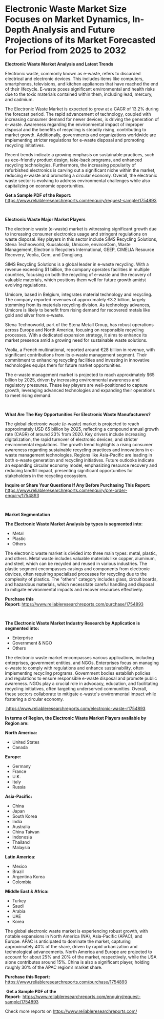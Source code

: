 <p><h1>Electronic Waste Market Size Focuses on Market Dynamics, In-Depth Analysis and Future Projections of its Market Forecasted for Period from 2025 to 2032</h1></p><p><strong>Electronic Waste Market Analysis and Latest Trends</strong></p>
<p><p>Electronic waste, commonly known as e-waste, refers to discarded electrical and electronic devices. This includes items like computers, smartphones, televisions, and kitchen appliances that have reached the end of their lifecycle. E-waste poses significant environmental and health risks due to the toxic materials contained within them, including lead, mercury, and cadmium.</p><p>The Electronic Waste Market is expected to grow at a CAGR of 13.2% during the forecast period. The rapid advancement of technology, coupled with increasing consumer demand for newer devices, is driving the generation of e-waste. Awareness regarding the environmental impact of improper disposal and the benefits of recycling is steadily rising, contributing to market growth. Additionally, governments and organizations worldwide are implementing stricter regulations for e-waste disposal and promoting recycling initiatives.</p><p>Recent trends indicate a growing emphasis on sustainable practices, such as eco-friendly product design, take-back programs, and enhanced recycling technologies. Furthermore, the increasing popularity of refurbished electronics is carving out a significant niche within the market, reducing e-waste and promoting a circular economy. Overall, the electronic waste sector is evolving to address environmental challenges while also capitalizing on economic opportunities.</p></p>
<p><strong>Get a Sample PDF of the Report:&nbsp;</strong> <a href="https://www.reliableresearchreports.com/enquiry/request-sample/1754893?utm_campaign=83&utm_medium=2&utm_source=Github&utm_content=ia&utm_term=30012025&utm_id=electronic-waste">https://www.reliableresearchreports.com/enquiry/request-sample/1754893</a></p>
<p>&nbsp;</p>
<p><strong>Electronic Waste Major Market Players</strong></p>
<p><p>The electronic waste (e-waste) market is witnessing significant growth due to increasing consumer electronics usage and stringent regulations on waste disposal. Key players in this sector include SIMS Recycling Solutions, Stena Technoworld, Kuusakoski, Umicore, environCom, Waste Management, Electronic Recyclers International, GEEP, CIMELIA Resource Recovery, Veolia, Gem, and Dongjiang.</p><p>SIMS Recycling Solutions is a global leader in e-waste recycling. With a revenue exceeding $1 billion, the company operates facilities in multiple countries, focusing on both the recycling of e-waste and the recovery of valuable materials, which positions them well for future growth amidst evolving regulations.</p><p>Umicore, based in Belgium, integrates material technology and recycling. The company reported revenues of approximately €3.2 billion, largely stemming from its materials recycling division. As technology advances, Umicore is likely to benefit from rising demand for recovered metals like gold and silver from e-waste.</p><p>Stena Technoworld, part of the Stena Metall Group, has robust operations across Europe and North America, focusing on responsible recycling processes. With a dedicated expansion strategy, it aims to enhance its market presence amid a growing need for sustainable waste solutions.</p><p>Veolia, a French multinational, reported around €28 billion in revenue, with significant contributions from its e-waste management segment. Their commitment to enhancing recycling facilities and investing in innovative technologies equips them for future market opportunities.</p><p>The e-waste management market is projected to reach approximately $65 billion by 2025, driven by increasing environmental awareness and regulatory pressures. These key players are well-positioned to capture growth, leveraging advanced technologies and expanding their operations to meet rising demand.</p></p>
<p>&nbsp;</p>
<p><strong>What Are The Key Opportunities For Electronic Waste Manufacturers?</strong></p>
<p><p>The global electronic waste (e-waste) market is projected to reach approximately USD 65 billion by 2025, reflecting a compound annual growth rate (CAGR) of around 23% from 2020. Key drivers include increasing digitalization, the rapid turnover of electronic devices, and stricter environmental regulations. The growth trend highlights a rising consumer awareness regarding sustainable recycling practices and innovations in e-waste management technologies. Regions like Asia-Pacific are leading in both e-waste generation and recycling initiatives. Future outlooks indicate an expanding circular economy model, emphasizing resource recovery and reducing landfill impact, presenting significant opportunities for stakeholders in the recycling ecosystem.</p></p>
<p><strong>Inquire or Share Your Questions If Any Before Purchasing This Report:</strong> <a href="https://www.reliableresearchreports.com/enquiry/pre-order-enquiry/1754893?utm_campaign=83&utm_medium=2&utm_source=Github&utm_content=ia&utm_term=30012025&utm_id=electronic-waste">https://www.reliableresearchreports.com/enquiry/pre-order-enquiry/1754893</a></p>
<p>&nbsp;</p>
<p><strong>Market Segmentation</strong></p>
<p><strong>The Electronic Waste Market Analysis by types is segmented into:</strong></p>
<p><ul><li>Metal</li><li>Plastic</li><li>Others</li></ul></p>
<p><p>The electronic waste market is divided into three main types: metal, plastic, and others. Metal waste includes valuable materials like copper, aluminum, and steel, which can be recycled and reused in various industries. The plastic segment encompasses casings and components from electronic devices, often requiring specialized processes for recycling due to the complexity of plastics. The "others" category includes glass, circuit boards, and hazardous materials, which necessitate careful handling and disposal to mitigate environmental impacts and recover resources effectively.</p></p>
<p><strong>Purchase this Report:&nbsp;</strong><a href="https://www.reliableresearchreports.com/purchase/1754893?utm_campaign=83&utm_medium=2&utm_source=Github&utm_content=ia&utm_term=30012025&utm_id=electronic-waste">https://www.reliableresearchreports.com/purchase/1754893</a></p>
<p>&nbsp;</p>
<p><strong>The Electronic Waste Market Industry Research by Application is segmented into:</strong></p>
<p><ul><li>Enterprise</li><li>Government & NGO</li><li>Others</li></ul></p>
<p><p>The electronic waste market encompasses various applications, including enterprises, government entities, and NGOs. Enterprises focus on managing e-waste to comply with regulations and enhance sustainability, often implementing recycling programs. Government bodies establish policies and regulations to ensure responsible e-waste disposal and promote public awareness. NGOs play a crucial role in advocacy, education, and facilitating recycling initiatives, often targeting underserved communities. Overall, these sectors collaborate to mitigate e-waste's environmental impact while fostering a circular economy.</p></p>
<p><a href="https://www.reliableresearchreports.com/electronic-waste-r1754893?utm_campaign=83&utm_medium=2&utm_source=Github&utm_content=ia&utm_term=30012025&utm_id=electronic-waste">&nbsp;https://www.reliableresearchreports.com/electronic-waste-r1754893</a></p>
<p><strong>In terms of Region, the Electronic Waste Market Players available by Region are:</strong></p>
<p>
    <p> <strong> North America: </strong>
        <ul>
            <li>United States</li>
            <li>Canada</li>
        </ul>
        </p> 
    <p> <strong> Europe: </strong>
        <ul>
            <li>Germany</li>
            <li>France</li>
            <li>U.K.</li>
            <li>Italy</li>
            <li>Russia</li>
        </ul>
        </p> 
    <p> <strong> Asia-Pacific: </strong>
        <ul>
            <li>China</li>
            <li>Japan</li>
            <li>South Korea</li>
            <li>India</li>
            <li>Australia</li>
            <li>China Taiwan</li>
            <li>Indonesia</li>
            <li>Thailand</li>
            <li>Malaysia</li>
        </ul>
        </p> 
    <p> <strong> Latin America: </strong>
        <ul>
            <li>Mexico</li>
            <li>Brazil</li>
            <li>Argentina Korea</li>
            <li>Colombia</li>
        </ul>
        </p> 
    <p> <strong> Middle East & Africa: </strong>
        <ul>
            <li>Turkey</li>
            <li>Saudi</li>
            <li>Arabia</li>
            <li>UAE</li>
            <li>Korea</li>
        </ul>
    </p>
    </p>
<p><p>The global electronic waste market is experiencing robust growth, with notable expansions in North America (NA), Asia-Pacific (APAC), and Europe. APAC is anticipated to dominate the market, capturing approximately 40% of the share, driven by rapid urbanization and technological advancements. North America and Europe are projected to account for about 25% and 20% of the market, respectively, while the USA alone contributes around 15%. China is also a significant player, holding roughly 30% of the APAC region’s market share.</p></p>
<p><strong>Purchase this Report: </strong><a href="https://www.reliableresearchreports.com/purchase/1754893?utm_campaign=83&utm_medium=2&utm_source=Github&utm_content=ia&utm_term=30012025&utm_id=electronic-waste">https://www.reliableresearchreports.com/purchase/1754893</a></p>
<p>&nbsp;<strong>Get a Sample PDF of the Report:&nbsp;&nbsp;</strong><a href="https://www.reliableresearchreports.com/enquiry/request-sample/1754893?utm_campaign=83&utm_medium=2&utm_source=Github&utm_content=ia&utm_term=30012025&utm_id=electronic-waste">https://www.reliableresearchreports.com/enquiry/request-sample/1754893</a></p>
<p><strong></strong></p>
<p>Check more reports on <a href="https://www.reliableresearchreports.com/?utm_campaign=83&utm_medium=2&utm_source=Github&utm_content=ia&utm_term=30012025&utm_id=electronic-waste">https://www.reliableresearchreports.com/</a></p>